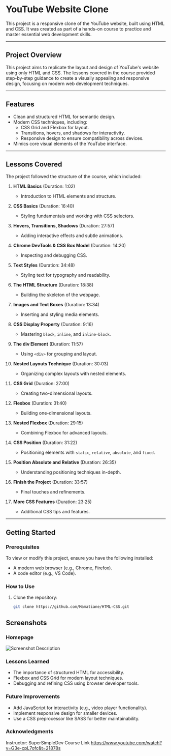 # YouTube Website Clone

This project is a responsive clone of the YouTube website, built using HTML and CSS. It was created as part of a hands-on course to practice and master essential web development skills.

---

## **Project Overview**

This project aims to replicate the layout and design of YouTube's website using only HTML and CSS. The lessons covered in the course provided step-by-step guidance to create a visually appealing and responsive design, focusing on modern web development techniques.

---

## **Features**

- Clean and structured HTML for semantic design.
- Modern CSS techniques, including:
  - CSS Grid and Flexbox for layout.
  - Transitions, hovers, and shadows for interactivity.
  - Responsive design to ensure compatibility across devices.
- Mimics core visual elements of the YouTube interface.

---

## **Lessons Covered**

The project followed the structure of the course, which included:

1. **HTML Basics** (Duration: 1:02)
   - Introduction to HTML elements and structure.

2. **CSS Basics** (Duration: 16:40)
   - Styling fundamentals and working with CSS selectors.

3. **Hovers, Transitions, Shadows** (Duration: 27:57)
   - Adding interactive effects and subtle animations.

4. **Chrome DevTools & CSS Box Model** (Duration: 14:20)
   - Inspecting and debugging CSS.

5. **Text Styles** (Duration: 34:48)
   - Styling text for typography and readability.

6. **The HTML Structure** (Duration: 18:38)
   - Building the skeleton of the webpage.

7. **Images and Text Boxes** (Duration: 13:34)
   - Inserting and styling media elements.

8. **CSS Display Property** (Duration: 9:16)
   - Mastering `block`, `inline`, and `inline-block`.

9. **The div Element** (Duration: 11:57)
   - Using `<div>` for grouping and layout.

10. **Nested Layouts Technique** (Duration: 30:03)
    - Organizing complex layouts with nested elements.

11. **CSS Grid** (Duration: 27:00)
    - Creating two-dimensional layouts.

12. **Flexbox** (Duration: 31:40)
    - Building one-dimensional layouts.

13. **Nested Flexbox** (Duration: 29:15)
    - Combining Flexbox for advanced layouts.

14. **CSS Position** (Duration: 31:22)
    - Positioning elements with `static`, `relative`, `absolute`, and `fixed`.

15. **Position Absolute and Relative** (Duration: 26:35)
    - Understanding positioning techniques in-depth.

16. **Finish the Project** (Duration: 33:57)
    - Final touches and refinements.

17. **More CSS Features** (Duration: 23:25)
    - Additional CSS tips and features.

---

## **Getting Started**

### **Prerequisites**

To view or modify this project, ensure you have the following installed:
- A modern web browser (e.g., Chrome, Firefox).
- A code editor (e.g., VS Code).

### **How to Use**

1. Clone the repository:
   ```bash
   git clone https://github.com/Mamatiane/HTML-CSS.git

## Screenshots

### Homepage
![Screenshot Description](Assets/homepage.png)


### Lessons Learned
- The importance of structured HTML for accessibility.
- Flexbox and CSS Grid for modern layout techniques.
- Debugging and refining CSS using browser developer tools.

### Future Improvements
- Add JavaScript for interactivity (e.g., video player functionality).
- Implement responsive design for smaller devices.
- Use a CSS preprocessor like SASS for better maintainability.

### Acknowledgments
Instructor: SuperSimpleDev
Course Link https://www.youtube.com/watch?v=G3e-cpL7ofc&t=21878s